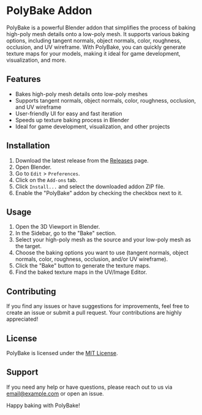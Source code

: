 # PolyBake Addon

PolyBake is a powerful Blender addon that simplifies the process of baking high-poly mesh details onto a low-poly mesh. It supports various baking options, including tangent normals, object normals, color, roughness, occlusion, and UV wireframe. With PolyBake, you can quickly generate texture maps for your models, making it ideal for game development, visualization, and more.

## Features

- Bakes high-poly mesh details onto low-poly meshes
- Supports tangent normals, object normals, color, roughness, occlusion, and UV wireframe
- User-friendly UI for easy and fast iteration
- Speeds up texture baking process in Blender
- Ideal for game development, visualization, and other projects

## Installation

1. Download the latest release from the [Releases](https://github.com/metarex21/PolyBake/releases) page.
2. Open Blender.
3. Go to `Edit` > `Preferences`.
4. Click on the `Add-ons` tab.
5. Click `Install...` and select the downloaded addon ZIP file.
6. Enable the "PolyBake" addon by checking the checkbox next to it.

## Usage

1. Open the 3D Viewport in Blender.
2. In the Sidebar, go to the "Bake" section.
3. Select your high-poly mesh as the source and your low-poly mesh as the target.
4. Choose the baking options you want to use (tangent normals, object normals, color, roughness, occlusion, and/or UV wireframe).
5. Click the "Bake" button to generate the texture maps.
6. Find the baked texture maps in the UV/Image Editor.

## Contributing

If you find any issues or have suggestions for improvements, feel free to create an issue or submit a pull request. Your contributions are highly appreciated!

## License

PolyBake is licensed under the [MIT License](link-to-license).

## Support

If you need any help or have questions, please reach out to us via [email@example.com](mailto:email@example.com) or open an issue.

Happy baking with PolyBake!
